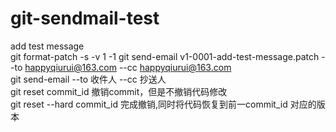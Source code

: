 # git-sendmail-test  
add test message  
git format-patch -s -v 1 -1
git send-email v1-0001-add-test-message.patch --to happyqiurui@163.com --cc happyqiurui@163.com  
git send-email --to 收件人 --cc 抄送人  
git reset commit_id 撤销commit，但是不撤销代码修改  
git reset --hard commit_id 完成撤销,同时将代码恢复到前一commit_id 对应的版本  

